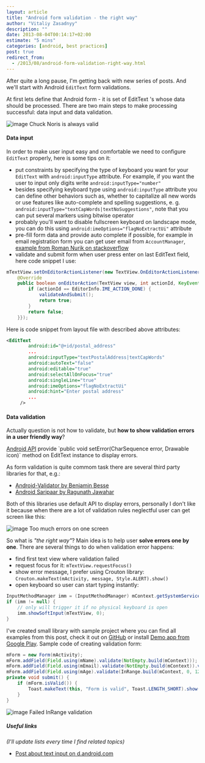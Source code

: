 ```yaml
---
layout: article
title: "Android form validation - the right way"
author: "Vitaliy Zasadnyy"
description: ""
date: 2013-08-04T00:14:17+02:00
estimate: "5 mins"
categories: [android, best practices]
post: true
redirect_from:
  - /2013/08/android-form-validation-right-way.html
---
```


After quite a long pause, I'm getting back with new series of posts. And we'll start with Android `EditText` form validations.

At first lets define that Android form - it is set of EditText 's whose data should be processed. There are two main steps to make processing successful: data input and data validation.

![image]({{site.baseurl}}/img/posts/android-form-validation-right-way/z-validations-valid-form.png)
Chuck Noris is always valid


#### Data input

In order to make user input easy and comfortable we need to configure `EditText` properly, here is some tips on it:

- put constraints by specifying the type of keyboard you want for your `EditText` with `android:inputType` attribute. For example, if you want the user to input only digits write `android:inputType="number"`
- besides specifying keyboard type using `android:inputType` attribute you can define other behaviors such as, whether to capitalize all new words or use features like auto-complete and spelling suggestions, e. g.  `android:inputType="textCapWords|textNoSuggestions"`, note that you can put several markers using bitwise operator
- probably you'll want to disable fullscreen keyboard on landscape mode, you can do this using `android:imeOptions="flagNoExtractUi"` attribute
- pre-fill form data and provide auto complete if possible, for example in email registration form you can get user email from `AccountManager`, [example from Roman Nurik on stackoverflow](http://stackoverflow.com/a/2175688/731775)
- validate and submit form when user press enter on last EditText field, here code snippet I use:

```java
mTextView.setOnEditorActionListener(new TextView.OnEditorActionListener() {
    @Override
    public boolean onEditorAction(TextView view, int actionId, KeyEvent event) {
        if (actionId == EditorInfo.IME_ACTION_DONE) {
            validateAndSubmit();
            return true;
        }
        return false;
    }});
```

Here is code snippet from layout file with described above attributes:

```xml
<EditText
        android:id="@+id/postal_address"
        ...
        android:inputType="textPostalAddress|textCapWords"
        android:autoText="false"
        android:editable="true"
        android:selectAllOnFocus="true"
        android:singleLine="true"
        android:imeOptions="flagNoExtractUi"
        android:hint="Enter postal address"
        ...
     />
```


#### Data validation

Actually question is not how to validate, but **how to show validation errors in a user friendly way**?

[Android API](http://developer.android.com/reference/android/widget/TextView.html#setError(java.lang.CharSequence)) provide `public void setError(CharSequence error, Drawable icon)` method on EditText instance to display errors.

As form validation is quite commom task there are several third party libraries for that, e.g.:

- [Android-Validator by Benjamin Besse](https://github.com/throrin19/Android-Validator)
- [Android Saripaar by Ragunath Jawahar](https://github.com/ragunathjawahar/android-saripaar)

Both of this libraries use default API to display errors, personally I don't like it because when there are a lot of validation rules neglectful user can get screen like this:


![image]({{site.baseurl}}/img/posts/android-form-validation-right-way/z-validations-bad-example.png)
Too much errors on one screen


So what is *"the right way"*? Main idea is to help user **solve errors one by one**. There are several things to do when validation error happens:

- find first text view where validation failed
- request focus for it: `mTextView.requestFocus()`
- show error message, I prefer using Crouton library: `Crouton.makeText(mActivity, message, Style.ALERT).show()`
- open keyboard so user can start typing instantly:

```java
InputMethodManager imm = (InputMethodManager) mContext.getSystemService(Context.INPUT_METHOD_SERVICE);
if (imm != null) {
    // only will trigger it if no physical keyboard is open
    imm.showSoftInput(mTextView, 0);
}
```

I've created small library with sample project where you can find all examples from this post, check it out on [GitHub](https://github.com/zasadnyy/z-validations) or install [Demo app from Google Play](https://play.google.com/store/apps/details?id=ua.org.zasadnyy.sample.zvalidations). Sample code of creating validation form:

```java
mForm = new Form(mActivity);
mForm.addField(Field.using(mName).validate(NotEmpty.build(mContext)));
mForm.addField(Field.using(mEmail).validate(NotEmpty.build(mContext)).validate(IsEmail.build(mContext)));
mForm.addField(Field.using(mAge).validate(InRange.build(mContext, 0, 120)));
private void submit() {
    if (mForm.isValid()) {
        Toast.makeText(this, "Form is valid", Toast.LENGTH_SHORT).show();
    }
}
```

![image]({{site.baseurl}}/img/posts/android-form-validation-right-way/z-validations-not-in-range.png)
Failed InRange validation


##### Useful links

*(I'll update lists every time I find related topics)*

- [Post about text input on d.android.com](http://developer.android.com/guide/topics/ui/controls/text.html)
